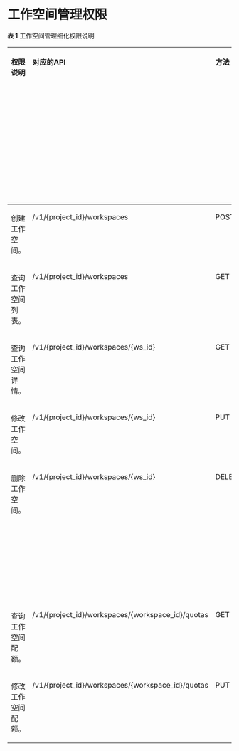 # 工作空间管理权限<a name="modelarts_03_0166"></a>

**表 1**  工作空间管理细化权限说明

<a name="table1982713364559"></a>
<table><thead align="left"><tr id="zh-cn_topic_0161309192_row18629163212274"><th class="cellrowborder" valign="top" width="18.11%" id="mcps1.2.6.1.1"><p id="p1360513218173"><a name="p1360513218173"></a><a name="p1360513218173"></a><strong id="b3665138172710"><a name="b3665138172710"></a><a name="b3665138172710"></a>权限说明</strong></p>
</th>
<th class="cellrowborder" valign="top" width="31.83%" id="mcps1.2.6.1.2"><p id="zh-cn_topic_0161309192_p610676142414"><a name="zh-cn_topic_0161309192_p610676142414"></a><a name="zh-cn_topic_0161309192_p610676142414"></a><strong id="b166714822711"><a name="b166714822711"></a><a name="b166714822711"></a>对应的API</strong></p>
</th>
<th class="cellrowborder" valign="top" width="8.419999999999998%" id="mcps1.2.6.1.3"><p id="zh-cn_topic_0161309192_p14995741232"><a name="zh-cn_topic_0161309192_p14995741232"></a><a name="zh-cn_topic_0161309192_p14995741232"></a><strong id="b1866828182715"><a name="b1866828182715"></a><a name="b1866828182715"></a>方法</strong></p>
</th>
<th class="cellrowborder" valign="top" width="21.139999999999993%" id="mcps1.2.6.1.4"><p id="zh-cn_topic_0161309192_p2995114142313"><a name="zh-cn_topic_0161309192_p2995114142313"></a><a name="zh-cn_topic_0161309192_p2995114142313"></a><strong id="b17669286271"><a name="b17669286271"></a><a name="b17669286271"></a>授权项</strong></p>
</th>
<th class="cellrowborder" valign="top" width="20.499999999999993%" id="mcps1.2.6.1.5"><p id="zh-cn_topic_0161309192_p22251522192418"><a name="zh-cn_topic_0161309192_p22251522192418"></a><a name="zh-cn_topic_0161309192_p22251522192418"></a><strong id="b055224714181"><a name="b055224714181"></a><a name="b055224714181"></a>依赖其他服务的最小化授权项</strong></p>
</th>
</tr>
</thead>
<tbody><tr id="zh-cn_topic_0161309192_row2630183213271"><td class="cellrowborder" valign="top" width="18.11%" headers="mcps1.2.6.1.1 "><p id="zh-cn_topic_0161309192_p16630133218273"><a name="zh-cn_topic_0161309192_p16630133218273"></a><a name="zh-cn_topic_0161309192_p16630133218273"></a>创建工作空间。</p>
</td>
<td class="cellrowborder" valign="top" width="31.83%" headers="mcps1.2.6.1.2 "><p id="zh-cn_topic_0161309192_p17538219104413"><a name="zh-cn_topic_0161309192_p17538219104413"></a><a name="zh-cn_topic_0161309192_p17538219104413"></a>/v1/{project_id}/workspaces</p>
</td>
<td class="cellrowborder" valign="top" width="8.419999999999998%" headers="mcps1.2.6.1.3 "><p id="zh-cn_topic_0161309192_p6630123272711"><a name="zh-cn_topic_0161309192_p6630123272711"></a><a name="zh-cn_topic_0161309192_p6630123272711"></a>POST</p>
</td>
<td class="cellrowborder" valign="top" width="21.139999999999993%" headers="mcps1.2.6.1.4 "><p id="zh-cn_topic_0161309192_p69775276151"><a name="zh-cn_topic_0161309192_p69775276151"></a><a name="zh-cn_topic_0161309192_p69775276151"></a>modelarts:workspace:create</p>
</td>
<td class="cellrowborder" valign="top" width="20.499999999999993%" headers="mcps1.2.6.1.5 "><p id="p3487950182813"><a name="p3487950182813"></a><a name="p3487950182813"></a>-</p>
</td>
</tr>
<tr id="zh-cn_topic_0161309192_row1663012320276"><td class="cellrowborder" valign="top" width="18.11%" headers="mcps1.2.6.1.1 "><p id="zh-cn_topic_0161309192_p1630143213277"><a name="zh-cn_topic_0161309192_p1630143213277"></a><a name="zh-cn_topic_0161309192_p1630143213277"></a>查询工作空间列表。</p>
</td>
<td class="cellrowborder" valign="top" width="31.83%" headers="mcps1.2.6.1.2 "><p id="zh-cn_topic_0161309192_p663016324271"><a name="zh-cn_topic_0161309192_p663016324271"></a><a name="zh-cn_topic_0161309192_p663016324271"></a>/v1/{project_id}/workspaces</p>
</td>
<td class="cellrowborder" valign="top" width="8.419999999999998%" headers="mcps1.2.6.1.3 "><p id="zh-cn_topic_0161309192_p86301232142716"><a name="zh-cn_topic_0161309192_p86301232142716"></a><a name="zh-cn_topic_0161309192_p86301232142716"></a>GET</p>
</td>
<td class="cellrowborder" valign="top" width="21.139999999999993%" headers="mcps1.2.6.1.4 "><p id="zh-cn_topic_0161309192_p1363073282718"><a name="zh-cn_topic_0161309192_p1363073282718"></a><a name="zh-cn_topic_0161309192_p1363073282718"></a>modelarts:workspace:list</p>
</td>
<td class="cellrowborder" valign="top" width="20.499999999999993%" headers="mcps1.2.6.1.5 "><p id="p1248755015285"><a name="p1248755015285"></a><a name="p1248755015285"></a>-</p>
</td>
</tr>
<tr id="zh-cn_topic_0161309192_row1063003232715"><td class="cellrowborder" valign="top" width="18.11%" headers="mcps1.2.6.1.1 "><p id="zh-cn_topic_0161309192_p063012329279"><a name="zh-cn_topic_0161309192_p063012329279"></a><a name="zh-cn_topic_0161309192_p063012329279"></a>查询工作空间详情。</p>
</td>
<td class="cellrowborder" valign="top" width="31.83%" headers="mcps1.2.6.1.2 "><p id="zh-cn_topic_0161309192_p66302321275"><a name="zh-cn_topic_0161309192_p66302321275"></a><a name="zh-cn_topic_0161309192_p66302321275"></a>/v1/{project_id}/workspaces/{ws_id}</p>
</td>
<td class="cellrowborder" valign="top" width="8.419999999999998%" headers="mcps1.2.6.1.3 "><p id="zh-cn_topic_0161309192_p76301432162713"><a name="zh-cn_topic_0161309192_p76301432162713"></a><a name="zh-cn_topic_0161309192_p76301432162713"></a>GET</p>
</td>
<td class="cellrowborder" valign="top" width="21.139999999999993%" headers="mcps1.2.6.1.4 "><p id="zh-cn_topic_0161309192_p18630732122711"><a name="zh-cn_topic_0161309192_p18630732122711"></a><a name="zh-cn_topic_0161309192_p18630732122711"></a>modelarts:workspace:get</p>
</td>
<td class="cellrowborder" valign="top" width="20.499999999999993%" headers="mcps1.2.6.1.5 "><p id="p1548595018281"><a name="p1548595018281"></a><a name="p1548595018281"></a>-</p>
</td>
</tr>
<tr id="zh-cn_topic_0161309192_row1563083211274"><td class="cellrowborder" valign="top" width="18.11%" headers="mcps1.2.6.1.1 "><p id="zh-cn_topic_0161309192_p1763015326272"><a name="zh-cn_topic_0161309192_p1763015326272"></a><a name="zh-cn_topic_0161309192_p1763015326272"></a>修改工作空间。</p>
</td>
<td class="cellrowborder" valign="top" width="31.83%" headers="mcps1.2.6.1.2 "><p id="zh-cn_topic_0161309192_p1963020323277"><a name="zh-cn_topic_0161309192_p1963020323277"></a><a name="zh-cn_topic_0161309192_p1963020323277"></a>/v1/{project_id}/workspaces/{ws_id}</p>
</td>
<td class="cellrowborder" valign="top" width="8.419999999999998%" headers="mcps1.2.6.1.3 "><p id="zh-cn_topic_0161309192_p26301432142717"><a name="zh-cn_topic_0161309192_p26301432142717"></a><a name="zh-cn_topic_0161309192_p26301432142717"></a>PUT</p>
</td>
<td class="cellrowborder" valign="top" width="21.139999999999993%" headers="mcps1.2.6.1.4 "><p id="zh-cn_topic_0161309192_p8630232172710"><a name="zh-cn_topic_0161309192_p8630232172710"></a><a name="zh-cn_topic_0161309192_p8630232172710"></a>modelarts:workspace:update</p>
</td>
<td class="cellrowborder" valign="top" width="20.499999999999993%" headers="mcps1.2.6.1.5 "><p id="p10484135072811"><a name="p10484135072811"></a><a name="p10484135072811"></a>-</p>
</td>
</tr>
<tr id="zh-cn_topic_0161309192_row12630232162712"><td class="cellrowborder" valign="top" width="18.11%" headers="mcps1.2.6.1.1 "><p id="zh-cn_topic_0161309192_p6630732172716"><a name="zh-cn_topic_0161309192_p6630732172716"></a><a name="zh-cn_topic_0161309192_p6630732172716"></a>删除工作空间。</p>
</td>
<td class="cellrowborder" valign="top" width="31.83%" headers="mcps1.2.6.1.2 "><p id="zh-cn_topic_0161309192_p2630193214278"><a name="zh-cn_topic_0161309192_p2630193214278"></a><a name="zh-cn_topic_0161309192_p2630193214278"></a>/v1/{project_id}/workspaces/{ws_id}</p>
</td>
<td class="cellrowborder" valign="top" width="8.419999999999998%" headers="mcps1.2.6.1.3 "><p id="zh-cn_topic_0161309192_p136301732182713"><a name="zh-cn_topic_0161309192_p136301732182713"></a><a name="zh-cn_topic_0161309192_p136301732182713"></a>DELETE</p>
</td>
<td class="cellrowborder" valign="top" width="21.139999999999993%" headers="mcps1.2.6.1.4 "><p id="zh-cn_topic_0161309192_p1263033218277"><a name="zh-cn_topic_0161309192_p1263033218277"></a><a name="zh-cn_topic_0161309192_p1263033218277"></a>modelarts:workspace:delete</p>
<p id="p9453134321713"><a name="p9453134321713"></a><a name="p9453134321713"></a>modelarts:service:delete</p>
<p id="p74535435172"><a name="p74535435172"></a><a name="p74535435172"></a>modelarts:model:delete</p>
<p id="p4453194331718"><a name="p4453194331718"></a><a name="p4453194331718"></a>modelarts:tensorboard:delete</p>
<p id="p18453144341720"><a name="p18453144341720"></a><a name="p18453144341720"></a>modelarts:trainJob:delete</p>
<p id="p94531643151715"><a name="p94531643151715"></a><a name="p94531643151715"></a>modelarts:exemlProject:deletemodelarts:notebook:delete</p>
<p id="p17453943121713"><a name="p17453943121713"></a><a name="p17453943121713"></a>modelarts:dataset:delete</p>
<p id="p192841218131711"><a name="p192841218131711"></a><a name="p192841218131711"></a>modelarts:notebook:delete</p>
</td>
<td class="cellrowborder" valign="top" width="20.499999999999993%" headers="mcps1.2.6.1.5 "><p id="p17723164171718"><a name="p17723164171718"></a><a name="p17723164171718"></a>-</p>
</td>
</tr>
<tr id="zh-cn_topic_0161309192_row10247152264516"><td class="cellrowborder" valign="top" width="18.11%" headers="mcps1.2.6.1.1 "><p id="zh-cn_topic_0161309192_p20248192211458"><a name="zh-cn_topic_0161309192_p20248192211458"></a><a name="zh-cn_topic_0161309192_p20248192211458"></a>查询工作空间配额。</p>
</td>
<td class="cellrowborder" valign="top" width="31.83%" headers="mcps1.2.6.1.2 "><p id="zh-cn_topic_0161309192_p62471222144512"><a name="zh-cn_topic_0161309192_p62471222144512"></a><a name="zh-cn_topic_0161309192_p62471222144512"></a>/v1/{project_id}/workspaces/{workspace_id}/quotas</p>
</td>
<td class="cellrowborder" valign="top" width="8.419999999999998%" headers="mcps1.2.6.1.3 "><p id="zh-cn_topic_0161309192_p9247622184510"><a name="zh-cn_topic_0161309192_p9247622184510"></a><a name="zh-cn_topic_0161309192_p9247622184510"></a>GET</p>
</td>
<td class="cellrowborder" valign="top" width="21.139999999999993%" headers="mcps1.2.6.1.4 "><p id="zh-cn_topic_0161309192_p16248622154515"><a name="zh-cn_topic_0161309192_p16248622154515"></a><a name="zh-cn_topic_0161309192_p16248622154515"></a>modelarts:workspace:getQuotas</p>
</td>
<td class="cellrowborder" valign="top" width="20.499999999999993%" headers="mcps1.2.6.1.5 "><p id="p5481165012289"><a name="p5481165012289"></a><a name="p5481165012289"></a>-</p>
</td>
</tr>
<tr id="zh-cn_topic_0161309192_row19248182234514"><td class="cellrowborder" valign="top" width="18.11%" headers="mcps1.2.6.1.1 "><p id="zh-cn_topic_0161309192_p824822218453"><a name="zh-cn_topic_0161309192_p824822218453"></a><a name="zh-cn_topic_0161309192_p824822218453"></a>修改工作空间配额。</p>
</td>
<td class="cellrowborder" valign="top" width="31.83%" headers="mcps1.2.6.1.2 "><p id="zh-cn_topic_0161309192_p202481122104512"><a name="zh-cn_topic_0161309192_p202481122104512"></a><a name="zh-cn_topic_0161309192_p202481122104512"></a>/v1/{project_id}/workspaces/{workspace_id}/quotas</p>
</td>
<td class="cellrowborder" valign="top" width="8.419999999999998%" headers="mcps1.2.6.1.3 "><p id="zh-cn_topic_0161309192_p172481822144514"><a name="zh-cn_topic_0161309192_p172481822144514"></a><a name="zh-cn_topic_0161309192_p172481822144514"></a>PUT</p>
</td>
<td class="cellrowborder" valign="top" width="21.139999999999993%" headers="mcps1.2.6.1.4 "><p id="zh-cn_topic_0161309192_p4248922144515"><a name="zh-cn_topic_0161309192_p4248922144515"></a><a name="zh-cn_topic_0161309192_p4248922144515"></a>modelarts:workspace:updateQuotas</p>
</td>
<td class="cellrowborder" valign="top" width="20.499999999999993%" headers="mcps1.2.6.1.5 "><p id="p648017505284"><a name="p648017505284"></a><a name="p648017505284"></a>-</p>
</td>
</tr>
</tbody>
</table>

